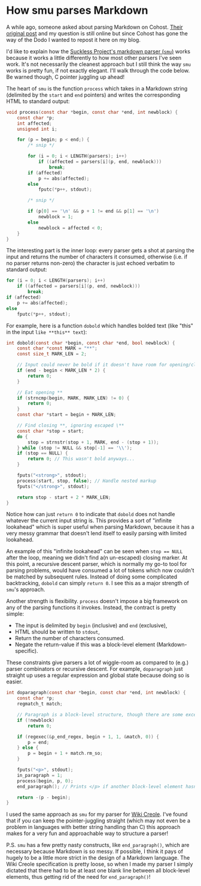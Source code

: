 # How smu parses Markdown

A while ago, someone asked about parsing Markdown on Cohost.
[Their original post][question] and my question is still online
but since Cohost has gone the way of the Dodo
I wanted to repost it here on my blog.

I'd like to explain how the [Suckless Project's markdown parser (`smu`)][smu] works
because it works a little differently to how most other parsers I've seen work.
It's not necessarily the cleanest approach but I still think the way
`smu`  works is pretty fun, if not exactly elegant.
I'll walk through the code below.
Be warned though, C pointer juggling up ahead!

The heart of `smu` is the function `process` which takes in a Markdown string
(delimited by the `start` and `end` pointers) and writes the corresponding HTML
to standard output:

```c
void process(const char *begin, const char *end, int newblock) {
    const char *p;
    int affected;
    unsigned int i;

    for (p = begin; p < end;) {
        /* snip */

        for (i = 0; i < LENGTH(parsers); i++)
            if ((affected = parsers[i](p, end, newblock)))
                break;
        if (affected)
            p += abs(affected);
        else
            fputc(*p++, stdout);

        /* snip */

        if (p[0] == '\n' && p + 1 != end && p[1] == '\n')
            newblock = 1;
        else
            newblock = affected < 0;
    }
}
```

The interesting part is the inner loop:
every parser gets a shot at parsing the input and returns the number of characters it consumed,
otherwise (i.e. if no parser returns non-zero) the character is just echoed verbatim to standard output:

```c
for (i = 0; i < LENGTH(parsers); i++)
    if ((affected = parsers[i](p, end, newblock)))
        break;
if (affected)
    p += abs(affected);
else
    fputc(*p++, stdout);
```

For example, here is a function `dobold`
which handles bolded text
(like "this" in the input ``like **this** text``):

```c
int dobold(const char *begin, const char *end, bool newblock) {
    const char *const MARK = "**";
    const size_t MARK_LEN = 2;

    // Input could never be bold if it doesn't have room for opening/closing markers.
    if (end - begin < MARK_LEN * 2) {
        return 0;
    }

    // Eat opening **
    if (strncmp(begin, MARK, MARK_LEN) != 0) {
        return 0;
    }
    const char *start = begin + MARK_LEN;

    // Find closing **, ignoring escaped \**
    const char *stop = start;
    do {
        stop = strnstr(stop + 1, MARK, end - (stop + 1));
    } while (stop != NULL && stop[-1] == '\\');
    if (stop == NULL) {
        return 0; // This wasn't bold anyways...
    }

    fputs("<strong>", stdout);
    process(start, stop, false); // Handle nested markup
    fputs("</strong>", stdout);

    return stop - start + 2 * MARK_LEN;
}
```

Notice how can just `return 0` to indicate
that `dobold` does not handle whatever the current input string is.
This provides a sort of "infinite lookahead"
which is super useful
when parsing Markdown,
because it has a very messy grammar
that doesn't lend itself to easily parsing with limited lookahead.

An example of this "infinite lookahead" can be seen
when `stop == NULL` after the loop,
meaning we didn't find a(n un-escaped) closing marker.
At this point, a recursive descent parser,
which is normally my go-to tool for parsing problems,
would have consumed a lot of tokens which now couldn't be matched by subsequent rules.
Instead of doing some complicated backtracking,
`dobold` can simply `return 0`.
I see this as a major strength of `smu`'s approach.

Another strength is flexibility.
`process` doesn't impose a big framework on any of the parsing functions
it invokes.
Instead, the contract is pretty simple:

* The input is delimited by `begin` (inclusive) and `end` (exclusive),
* HTML should be written to `stdout`,
* Return the number of characters consumed.
* Negate the return-value if this was a block-level element (Markdown-specific).

These constraints give parsers a lot of wiggle-room
as compared to (e.g.) parser combinators or recursive descent.
For example, `doparagraph` just straight up uses a regular expression and global state because doing so is easier.

```c
int doparagraph(const char *begin, const char *end, int newblock) {
    const char *p;
    regmatch_t match;

    // Paragraph is a block-level structure, though there are some exceptions, which is why in_paragraph is needed.
    if (!newblock)
        return 0;

    if (regexec(&p_end_regex, begin + 1, 1, &match, 0)) {
        p = end;
    } else {
        p = begin + 1 + match.rm_so;
    }

    fputs("<p>", stdout);
    in_paragraph = 1;
    process(begin, p, 0);
    end_paragraph(); // Prints </p> if another block-level element hasn't already implicitly closed the paragraph.

    return -(p - begin);
}
```

I used the same approach as `smu` for my parser for [Wiki Creole][wiki-creole].
I've found that if you can keep the pointer-juggling straight
(which may not even be a problem in languages with better string handling than C)
this approach makes for a very fun and approachable way to structure a parser!

P.S. `smu` has a few pretty nasty constructs, like `end_paragraph()`,
which are necessary because Markdown is so messy.
If possible, I think it pays of hugely to be a little more strict in the design of a Markdown language.
The Wiki Creole specification is pretty loose,
so when I made my parser
I simply dictated that there had to be at least one blank line between all block-level elements,
thus getting rid of the need for `end_paragraph()`!

[question]: https://web.archive.org/web/20250107034356/https://cohost.org/wffl/post/6136974-i-wonder-how-you-par
[smu]: https://github.com/Gottox/smu
[wiki-creole]: https://wikicreole.org
